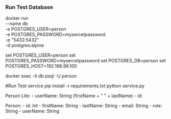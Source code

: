 ### Run Test Database


docker run \
    --name db \
    -e POSTGRES_USER=person \
    -e POSTGRES_PASSWORD=mysercetpassword \
    -p "5432:5432" \
    -d postgres:alpine

set POSTGRES_USER=person
set POSTGRES_PASSWORD=mysercetpassword
set POSTGRES_DB=person
set POSTGRES_HOST=192.168.99.100

docker exec -it db psql -U person

#Run Test service
pip install -r requirements.txt
python service.py

Person Lite:
    - userName: String (firstName + " " + lastName)
    - id:

Person:
    - id: Int
    - firstName: String
    - lastName: String
    - email: String
    - role: String
    - userName: String
